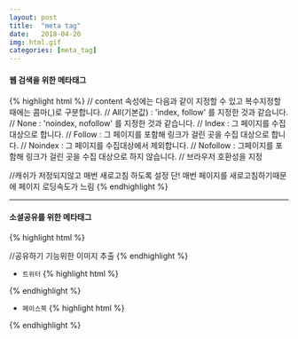 ```yaml
---
layout: post
title:  "meta tag"
date:   2018-04-20
img: html.gif
categories: [meta_tag]
---
```


####  웹 검색을 위한 메타태그
{% highlight html %}
<meta name="Keywords" content="검색엔진에의해 검색되는 단어 지정" />
<meta name="Description" content="검색 결과에 표시되는 문자를 지정" />
<meta name="Robots" content="All" />
// content 속성에는 다음과 같이 지정할 수 있고 복수지정할 때에는 콤마(,)로 구분합니다.
// All(기본값) : 'index, follow' 를 지정한 것과 같습니다.
// None : 'noindex, nofollow' 를 지정한 것과 같습니다.
// Index : 그 페이지를 수집 대상으로 합니다.
// Follow : 그 페이지를 포함해 링크가 걸린 곳을 수집 대상으로 합니다.
// Noindex : 그 페이지를 수집대상에서 제외합니다.
// Nofollow : 그페이지를 포함해 링크가 걸린 곳을 수집 대상으로 하지 않습니다.
<meta http-equiv="X-UA-Compatible" content="IE=edge" /> // 브라우저 호환성을 지정
<meta http-equiv="Subject" content="홈페이지 주제를 지정" />

//캐쉬가 저정되지않고 매번 새로고침 하도록 설정 단! 매번 페이지를 새로고침하기때문에 페이지 로딩속도가 느림
<meta http-equiv="Cache-Control" content="no-cache" />
<meta http-equiv="Pragma" content="no-cache" />
{% endhighlight %}

- - -

####  소셜공유를 위한 메타태그
{% highlight html %}
<link rel="image_src" href="http://chongmoa.com/대표이미지.png" /> //공유하기 기능위한 이미지 추출
{% endhighlight %}

- `트위터`
{% highlight html %}
<meta name="twitter:card" content="트위터 카드 summary는 웹페이지에 대한 요약정보를 보여주는 카드로 우측에 썸네일을 보여주고 그 옆에 페이지의 제목과 요약 내용을 보여준다." />  
<meta name="twitter:url" content="트위터 카드를 사용하는 표시하고싶은URL" />  
<meta name="twitter:title" content=" 트위터 카드에 나타날 웹 사이트의 제목" /> 
<meta name="twitter:description" content="트위터 카드에 나타날 요약 설명" />  
<meta name="twitter:image" content="트위터 카드에 보여줄 대표 이미지 URL" />  
<meta name="twitter:site" content="트위터 카드에 사이트 배포자 트위터아이디" />  
<meta name="twitter:creator" content="트위터 카드에 배포자 트위터아이디" />  
{% endhighlight %}

- `페이스북`
{% highlight html %}
<meta property="fb:app_id" content="앱아이디" />      
<meta property="og:title" content="웹 사이트의 제목" /> 
<meta property="og:type" content="사이트 종류" /> 
<meta property="og:image" content="대표 이미지 URL (이미지를 여러 개 지정할 수 있음)" /> 
<meta property="og:site_name" content="웹 사이트의 제목" /> 
<meta property="og:url" content="표시하고싶은URL" /> 
<meta property="og:description" content="페이지 설명" /> 
{% endhighlight %}
